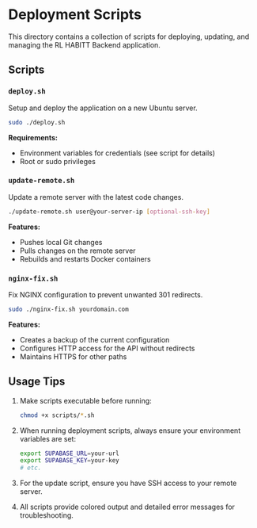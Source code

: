 # Deployment Scripts

This directory contains a collection of scripts for deploying, updating, and managing the RL HABITT Backend application.

## Scripts

### `deploy.sh`

Setup and deploy the application on a new Ubuntu server.

```bash
sudo ./deploy.sh
```

**Requirements:**
- Environment variables for credentials (see script for details)
- Root or sudo privileges

### `update-remote.sh`

Update a remote server with the latest code changes.

```bash
./update-remote.sh user@your-server-ip [optional-ssh-key]
```

**Features:**
- Pushes local Git changes
- Pulls changes on the remote server
- Rebuilds and restarts Docker containers

### `nginx-fix.sh`

Fix NGINX configuration to prevent unwanted 301 redirects.

```bash
sudo ./nginx-fix.sh yourdomain.com
```

**Features:**
- Creates a backup of the current configuration
- Configures HTTP access for the API without redirects
- Maintains HTTPS for other paths

## Usage Tips

1. Make scripts executable before running:
   ```bash
   chmod +x scripts/*.sh
   ```

2. When running deployment scripts, always ensure your environment variables are set:
   ```bash
   export SUPABASE_URL=your-url
   export SUPABASE_KEY=your-key
   # etc.
   ```

3. For the update script, ensure you have SSH access to your remote server.

4. All scripts provide colored output and detailed error messages for troubleshooting.